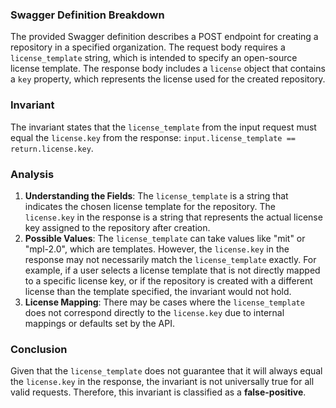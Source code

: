 ### Swagger Definition Breakdown
The provided Swagger definition describes a POST endpoint for creating a repository in a specified organization. The request body requires a `license_template` string, which is intended to specify an open-source license template. The response body includes a `license` object that contains a `key` property, which represents the license used for the created repository.

### Invariant
The invariant states that the `license_template` from the input request must equal the `license.key` from the response: `input.license_template == return.license.key`.

### Analysis
1. **Understanding the Fields**: The `license_template` is a string that indicates the chosen license template for the repository. The `license.key` in the response is a string that represents the actual license key assigned to the repository after creation.
2. **Possible Values**: The `license_template` can take values like "mit" or "mpl-2.0", which are templates. However, the `license.key` in the response may not necessarily match the `license_template` exactly. For example, if a user selects a license template that is not directly mapped to a specific license key, or if the repository is created with a different license than the template specified, the invariant would not hold.
3. **License Mapping**: There may be cases where the `license_template` does not correspond directly to the `license.key` due to internal mappings or defaults set by the API.

### Conclusion
Given that the `license_template` does not guarantee that it will always equal the `license.key` in the response, the invariant is not universally true for all valid requests. Therefore, this invariant is classified as a **false-positive**.
